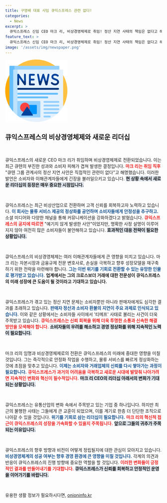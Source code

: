 ```yaml
---
title: 구영배 대표 사임 큐익스프레스 관련 없다!
categories:
  - News
excerpt: >
  큐익스프레스 신임 CEO 마크 리, 비상경영체제로 취임! 정산 지연 사태의 책임은 없다고 해명했지만 소비자들은 불만 폭발. 티메프 사태는 과연 어떻게 해결될까? 클릭해 그 진실을 확인해보세요!
feature_text: >
  큐익스프레스 신임 CEO 마크 리, 비상경영체제로 취임! 정산 지연 사태의 책임은 없다고 해명했지만 소비자들은 불만 폭발. 티메프 사태는 과연 어떻게 해결될까? 클릭해 그 진실을 확인해보세요!
image: '/assets/img/newspaper.png'
---
```


<p><img src="/assets/img/newspaper.png" alt="kimp 속보" /></p>

<h2 data-ke-size="size26">큐익스프레스의 비상경영체제와 새로운 리더십</h2>

<p data-ke-size="size16">&nbsp;</p>

<p>큐익스프레스의 새로운 CEO 마크 리가 취임하며 비상경영체제로 전환되었습니다. 이는 최근 큐텐의 부진한 성과와 소비자 피해가 겹쳐 발생한 결정입니다. <b><span style="color: #ee2323;">마크 리는 취임 직후</span></b> "큐텐 그룹 관계사의 정산 지연 사안은 직접적인 관련이 없다"고 해명했습니다. 이러한 발언은 소비자와 이해관계자들에게 긴장을 불러일으키고 있습니다. <b><span style="background-color: #21538527;">현 상황 속에서 새로운 리더십의 등장은 매우 중요한 시점입니다.</span></b></p>

<p data-ke-size="size16">&nbsp;</p>

<p>큐익스프레스는 최근 비상산업으로 전환하며 고객 신뢰를 회복하고자 노력하고 있습니다. <b><span style="color: #1a5490;">이 회사는 물류 서비스 제공의 정상화를 공언하며 소비자들에게 안정성을 추구하고.</span></b> 소셜 미디어와 다양한 채널을 통해 커뮤니케이션을 강화하겠다고 밝혔습니다. <b><span style="color: #ee2323;">큐익스프레스의 공지에 따르면</span></b> "예기치 않게 발생한 사안"이었지만, 명확한 사정 설명이 이루어지지 않아 여전히 많은 소비자들이 불안해하고 있습니다. <b><span style="background-color: #21538527;">효과적인 대응 전략이 필요한 상황입니다.</span></b></p>

<p data-ke-size="size16">&nbsp;</p>

<p>큐익스프레스의 비상경영체제는 여러 이해관계자들에게 큰 영향을 미치고 있습니다. 마크 리는 자본시장과 금융규제 전문 변호사로, 손실을 극복하고 향후 성장모델을 재구축하기 위한 전략을 마련해야 합니다. <b><span style="color: #1a5490;">그는 이번 위기를 기회로 전환할 수 있는 유망한 인물로 평가받고 있습니다.</span></b> <b><span style="ee2323;">업계에서는 그의 크로스보더 거래에 대한 전문성이 큐익스프레스의 미래 성장에 큰 도움이 될 것이라고 기대하고 있습니다.</span></b></p>

<p data-ke-size="size16">&nbsp;</p>

<p>큐익스프레스가 겪고 있는 정산 지연 문제는 소비자뿐만 아니라 판매자에게도 심각한 결과를 초래하고 있습니다. <b><span style="color: #1a5490;">판매자 정산과 소비자 환불의 지연이 주요 과제로 인식되고 있습니다.</span></b> 이와 같은 상황에서는 소비자들 사이에서 '티메프' 사태로 불리는 사건이 더욱 주목받고 있습니다. <b><span style="color: #ee2323;">큐익스프레스는 신뢰 회복을 위해 더욱 투명한 소통과 신속한 해결 방안을 모색해야 합니다.</span></b> <b><span style="background-color: #21538527;">소비자들의 우려를 해소하고 경영 정상화를 위해 지속적인 노력이 필요합니다.</span></b></p>

<p data-ke-size="size16">&nbsp;</p>

<p>마크 리의 임명과 비상경영체제로의 전환은 큐익스프레스의 미래에 중대한 영향을 미칠 것입니다. 그는 즉각적으로 안정화 작업을 수행하고, 물류 서비스를 빠르게 정상화하는 것에 초점을 맞추고 있습니다. <b><span style="color: #1a5490;">이제는 소비자와 거래업체의 신뢰를 다시 쌓아가는 과정이 필요합니다.</span></b> <b><span style="color: #ee2323;">큐익스프레스가 과거의 어려움을 극복하고 새로운 시대에 발맞춰 나아가려면 지속적인 변화와 혁신이 필수적입니다.</span></b> <b><span style="background-color: #21538527;">마크 리 CEO의 리더십 아래서의 변화가 기대되는 상황입니다.</span></b></p>

<p data-ke-size="size16">&nbsp;</p>

<p>큐익스프레스는 유통산업의 변화 속에서 주목받고 있는 기업 중 하나입니다. 하지만 최근의 불행한 사태는 그들에게 큰 교훈이 되었으며, 이를 계기로 한층 더 단단한 조직으로 나아갈 수 있을 것입니다. <b><span style="color: #1a5490;">위기를 기회로 삼는 리더십이 필요합니다.</span></b> <b><span style="color: #ee2323;">마크 리의 혁신적 접근이 큐익스프레스의 성장을 가속화할 수 있을지 주목됩니다.</span></b> <b><span style="background-color: #21538527;">앞으로 그들의 귀추가 주목되는 이유입니다.</span></b></p>

<p data-ke-size="size16">&nbsp;</p>

<p>큐익스프레스의 향후 방향과 비전이 어떻게 정립될지에 대한 관심이 모아지고 있습니다. <b><span style="color: #1a5490;">비상경영체계의 성공 여부는 향후 경영 환경에 큰 영향을 미칠 것입니다.</span></b> 각계의 의견과 반응이 큐익스프레스의 진행 방향에 중요한 역할을 할 것입니다. <b><span style="color: #ee2323;">이러한 변화들이 긍정적인 결과를 만들어내기를 기대합니다.</span></b> <b><span style="background-color: #21538527;">큐익스프레스가 신뢰를 회복하고 안정적인 운영을 이어가기를 바랍니다.</span></b></p>

<p data-ke-size="size16">&nbsp;</p>
유용한 생활 정보가 필요하시다면, <a href="https://onioninfo.kr" rel="dofollow">onioninfo.kr</a>


